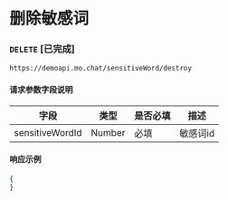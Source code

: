 # 删除敏感词
### `DELETE`  [已完成]
```
https://demoapi.mo.chat/sensitiveWord/destroy
```

#### 请求参数字段说明

| 字段  | 类型 | 是否必填 | 描述|
| ------------- | ------------- | ------------------ | ------------------ |
| sensitiveWordId  | Number  | 必填 | 敏感词id |


#### 响应示例

```json
{
}
```